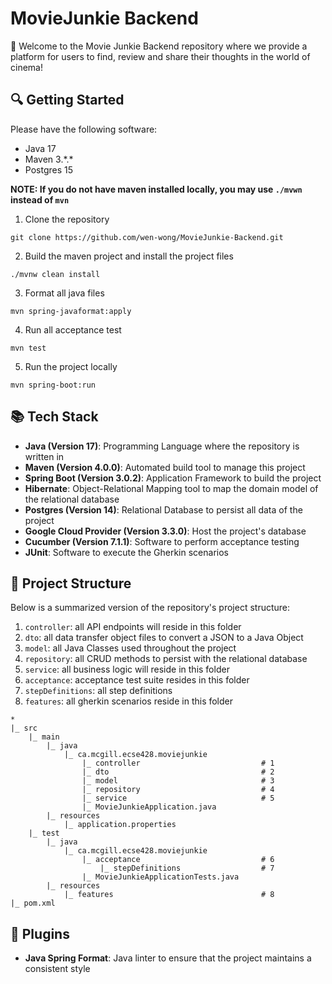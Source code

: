 # MovieJunkie Backend

:wave: Welcome to the Movie Junkie Backend repository where we provide a platform for users to find, review and share their thoughts in the world of cinema!

## :mag: Getting Started
Please have the following software:
- Java 17
- Maven 3.\*.\*
- Postgres 15

**NOTE: If you do not have maven installed locally, you may use `./mvwn` instead of `mvn`**

1. Clone the repository
```
git clone https://github.com/wen-wong/MovieJunkie-Backend.git
```
2. Build the maven project and install the project files
```
./mvnw clean install
```
3. Format all java files
```
mvn spring-javaformat:apply
```
4. Run all acceptance test
```
mvn test
```
5. Run the project locally
```
mvn spring-boot:run
```

## :books: Tech Stack

- **Java (Version 17)**: Programming Language where the repository is written in
- **Maven (Version 4.0.0)**: Automated build tool to manage this project
- **Spring Boot (Version 3.0.2)**: Application Framework to build the project
- **Hibernate**: Object-Relational Mapping tool to map the domain model of the relational database
- **Postgres (Version 14)**: Relational Database to persist all data of the project
- **Google Cloud Provider (Version 3.3.0)**: Host the project's database
- **Cucumber (Version 7.1.1)**: Software to perform acceptance testing
- **JUnit**: Software to execute the Gherkin scenarios

## :bookmark_tabs: Project Structure
Below is a summarized version of the repository's project structure:
1. `controller`: all API endpoints will reside in this folder
2. `dto`: all data transfer object files to convert a JSON to a Java Object
3. `model`: all Java Classes used throughout the project
4. `repository`: all CRUD methods to persist with the relational database
5. `service`: all business logic will reside in this folder
6. `acceptance`: acceptance test suite resides in this folder
7. `stepDefinitions`: all step definitions
8. `features`: all gherkin scenarios reside in this folder

```
*
|_ src
    |_ main
        |_ java
            |_ ca.mcgill.ecse428.moviejunkie
                |_ controller                           # 1
                |_ dto                                  # 2
                |_ model                                # 3
                |_ repository                           # 4
                |_ service                              # 5
                |_ MovieJunkieApplication.java
        |_ resources
            |_ application.properties
    |_ test
        |_ java
            |_ ca.mcgill.ecse428.moviejunkie
                |_ acceptance                           # 6
                    |_ stepDefinitions                  # 7
                |_ MovieJunkieApplicationTests.java
        |_ resources
            |_ features                                 # 8
|_ pom.xml
```

## :safety_pin: Plugins

- **Java Spring Format**: Java linter to ensure that the project maintains a consistent style
